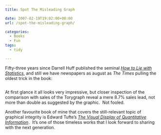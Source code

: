 ```yaml
---
title: Spot The Misleading Graph

date: 2007-02-19T19:02:00+00:00
url: /spot-the-misleading-graph/

categories:
  - Books
  - Fun
tags:
  - tidy

---
```

<!--kg-card-begin: html-->

Fifty-three years since Darrell Huff published the seminal _[How to Lie with Statistics][1]_, and still we have newspapers as august as _The Times_ pulling the oldest trick in the book:

<!--kg-card-end: html--><figure class="kg-card kg-image-card">

<img decoding="async" src="https://blog.iannelson.uk/wp-content/uploads/2023/08/times.jpg" class="kg-image" alt loading="lazy" /> </figure> 

<!--kg-card-begin: html-->

At first glance it all looks very impressive, but closer inspection of the comparison with sales of the Torygraph reveal a mere 8.7% sales lead, not more than double as suggested by the graphic.&nbsp; Not fooled.

Another favourite book of mine that covers the still-relevant topic of graphical integrity is Edward Tufte&#8217;s _[The Visual Display of Quantitative Information][2]_<img loading="lazy" decoding="async" src="http://www.assoc-amazon.co.uk/e/ir?t=ianesbl-21&l=as2&o=2&a=0961392142" alt="" border="0" height="1" width="1" />.&nbsp; It&#8217;s one of those timeless works that I look forward to sharing with the next generation.

<!--kg-card-end: html-->

 [1]: http://www.amazon.co.uk/gp/product/0140136290?ie=UTF8&tag=ianesbl-21&linkCode=as2&camp=1634&creative=6738&creativeASIN=0140136290
 [2]: http://www.amazon.co.uk/gp/product/0961392142?ie=UTF8&tag=ianesbl-21&linkCode=as2&camp=1634&creative=6738&creativeASIN=0961392142